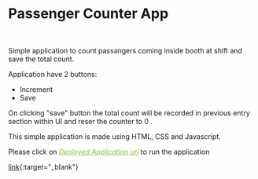 <h1> Passenger Counter App </h1>
<br>
<p> Simple application to count passangers coming inside booth at shift and save the total count.</p> 
<p> Application have 2 buttons: </p>
  <ul>
    <li>Increment</li>
    <li>Save</li>
 </ul>
 <p> On clicking "save" button the total count will be recorded in previous entry section within UI and reser the counter to 0 .</p>
<p> This simple application is made using HTML, CSS and Javascript.</p>
<p> Please click on <i><a href="https://eclectic-smakager-d53228.netlify.app/" style="color: #8ebf42" target="_blank">Deployed Application url</a></i> to run the application</p>

[link](https://eclectic-smakager-d53228.netlify.app/){:target="_blank"}
